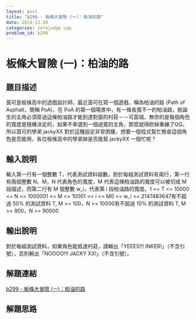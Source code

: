 ```yaml
---
layout: post
title: "b299 - 板條大冒險 (一)：柏油的路"
date: 2024-12-20
categories: zerojudge cpp
problem_id: b299
---
```


# 板條大冒險 (一)：柏油的路

## 題目描述

茵可是板條高中的遊戲設計師，最近茵可在寫一個遊戲，稱為柏油的路 (Path of Asphalt，簡稱 PoA)，在 PoA 的第一個場景中，有一條長寬不一的柏油路，剛誕生的主角必須穿過這條柏油路才能到達對面的村莊－－可茵城，無奈的是每個角色的寬度是隨機決定的，如果不幸選到一個過寬的主角，那麼就得砍掉重練了QQ，所以茵可的學弟 jackyXX 對於這種設定非常困擾，想要一個程式幫忙檢查這個角色是否能用，各位板條高中的學弟妹是否能幫 jackyXX 一個忙呢？

## 輸入說明

輸入第一行有一個整數 T，代表測試資料組數。對於每組測試資料有兩行，第一行有兩個整數 N、M，N 代表角色的寬度，M 代表這條柏油路的寬度可以被切成 M 段描述，而第二行有 M 個整數 w_i，代表第 i 段柏油路的寬度。1 <= T <= 10000 <= N <= 1000001 <= M <= 10001 <= i <= M0 <= w_i <= 2147483647有不超過 50% 的測試資料 T, M >= 100，N >= 10000有不超過 10% 的測試資料 T, M >= 900，N >= 90000

## 輸出說明

對於每組測試資料，如果角色能抵達村莊，請輸出「YEEES!!! INKER!」（不含引號），否則輸出「NOOOO!!! JACKY XX!」（不含引號）。

## 解題連結

[b299 - 板條大冒險 (一)：柏油的路](https://zerojudge.tw/ShowProblem?problemid=b299)

## 解題思路


